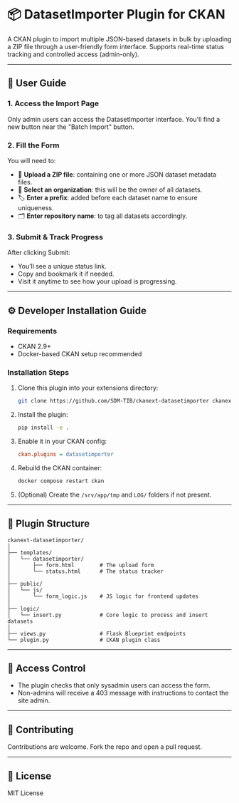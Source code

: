 # 📦 DatasetImporter Plugin for CKAN

A CKAN plugin to import multiple JSON-based datasets in bulk by uploading a ZIP file through a user-friendly form interface. Supports real-time status tracking and controlled access (admin-only).

---

## 👤 User Guide

### 1. Access the Import Page
Only admin users can access the DatasetImporter interface. You'll find a new button near the "Batch Import" button.

### 2. Fill the Form
You will need to:

- 📁 **Upload a ZIP file**: containing one or more JSON dataset metadata files.
- 🏢 **Select an organization**: this will be the owner of all datasets.
- 🏷️ **Enter a prefix**: added before each dataset name to ensure uniqueness.
- 🗂️ **Enter repository name**: to tag all datasets accordingly.

### 3. Submit & Track Progress
After clicking Submit:
- You’ll see a unique status link.
- Copy and bookmark it if needed.
- Visit it anytime to see how your upload is progressing.

---

## ⚙️ Developer Installation Guide

### Requirements

- CKAN 2.9+
- Docker-based CKAN setup recommended

### Installation Steps

1. Clone this plugin into your extensions directory:
   ```bash
   git clone https://github.com/SDM-TIB/ckanext-datasetimporter ckanext-datasetimporter
   ```

2. Install the plugin:
   ```bash
   pip install -e .
   ```

3. Enable it in your CKAN config:
   ```ini
   ckan.plugins = datasetimporter
   ```

4. Rebuild the CKAN container:
   ```bash
   docker compose restart ckan
   ```

5. (Optional) Create the `/srv/app/tmp` and `LOG/` folders if not present.

---

## 📁 Plugin Structure

```
ckanext-datasetimporter/
│
├── templates/
│   └── datasetimporter/
│       ├── form.html        # The upload form
│       └── status.html      # The status tracker
│
├── public/
│   └── js/
│       └── form_logic.js    # JS logic for frontend updates
│
├── logic/
│   └── insert.py            # Core logic to process and insert datasets
│
├── views.py                 # Flask Blueprint endpoints
└── plugin.py                # CKAN plugin class
```

---

## 🔐 Access Control

- The plugin checks that only sysadmin users can access the form.
- Non-admins will receive a 403 message with instructions to contact the site admin.

---

## 🤝 Contributing

Contributions are welcome. Fork the repo and open a pull request.

---

## 📜 License

MIT License
